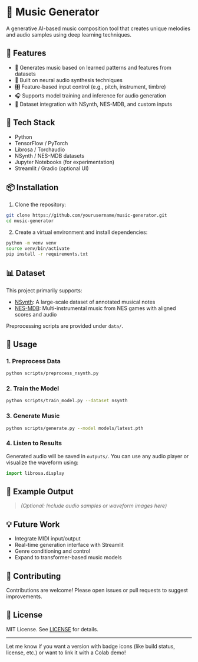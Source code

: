 
# 🎵 Music Generator

A generative AI-based music composition tool that creates unique melodies and audio samples using deep learning techniques.

## 🚀 Features

- 🎼 Generates music based on learned patterns and features from datasets  
- 🧠 Built on neural audio synthesis techniques  
- 🎛️ Feature-based input control (e.g., pitch, instrument, timbre)  
- 🎧 Supports model training and inference for audio generation  
- 💾 Dataset integration with NSynth, NES-MDB, and custom inputs  

## 🧰 Tech Stack

- Python  
- TensorFlow / PyTorch  
- Librosa / Torchaudio  
- NSynth / NES-MDB datasets  
- Jupyter Notebooks (for experimentation)  
- Streamlit / Gradio (optional UI)  

## 📦 Installation

1. Clone the repository:

```bash
git clone https://github.com/yourusername/music-generator.git
cd music-generator
```

2. Create a virtual environment and install dependencies:

```bash
python -m venv venv
source venv/bin/activate
pip install -r requirements.txt
```

## 📊 Dataset

This project primarily supports:

- [NSynth](https://magenta.tensorflow.org/datasets/nsynth): A large-scale dataset of annotated musical notes  
- [NES-MDB](https://github.com/chrisdonahue/nesmdb): Multi-instrumental music from NES games with aligned scores and audio  

Preprocessing scripts are provided under `data/`.

## 🏁 Usage

### 1. Preprocess Data

```bash
python scripts/preprocess_nsynth.py
```

### 2. Train the Model

```bash
python scripts/train_model.py --dataset nsynth
```

### 3. Generate Music

```bash
python scripts/generate.py --model models/latest.pth
```

### 4. Listen to Results

Generated audio will be saved in `outputs/`. You can use any audio player or visualize the waveform using:

```python
import librosa.display
```

## 🧪 Example Output

> _(Optional: Include audio samples or waveform images here)_

## 💡 Future Work

- Integrate MIDI input/output  
- Real-time generation interface with Streamlit  
- Genre conditioning and control  
- Expand to transformer-based music models  

## 🤝 Contributing

Contributions are welcome! Please open issues or pull requests to suggest improvements.

## 📜 License

MIT License. See [LICENSE](./LICENSE) for details.

---

Let me know if you want a version with badge icons (like build status, license, etc.) or want to link it with a Colab demo!

